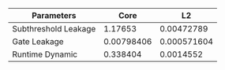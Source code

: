 | Parameters | Core | L2 |
| --- | --- | --- |
| Subthreshold Leakage | 1.17653 | 0.00472789 |
| Gate Leakage | 0.00798406 | 0.000571604 |
| Runtime Dynamic | 0.338404 | 0.0014552 |
